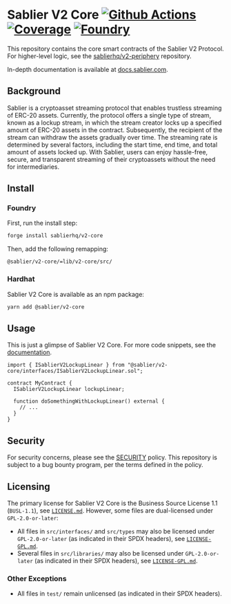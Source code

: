 # Sablier V2 Core [![Github Actions][gha-badge]][gha] [![Coverage][codecov-badge]][codecov] [![Foundry][foundry-badge]][foundry]

[gha]: https://github.com/sablierhq/v2-core/actions
[gha-badge]: https://github.com/sablierhq/v2-core/actions/workflows/ci.yml/badge.svg
[codecov]: https://codecov.io/gh/sablierhq/v2-core
[codecov-badge]: https://codecov.io/gh/sablierhq/v2-core/branch/main/graph/badge.svg?token=ND1LZOUF2G
[foundry]: https://getfoundry.sh/
[foundry-badge]: https://img.shields.io/badge/Built%20with-Foundry-FFDB1C.svg

This repository contains the core smart contracts of the Sablier V2 Protocol. For higher-level logic, see the
[sablierhq/v2-periphery](https://github.com/sablierhq/v2-periphery) repository.

In-depth documentation is available at [docs.sablier.com](https://docs.sablier.com).

## Background

Sablier is a cryptoasset streaming protocol that enables trustless streaming of ERC-20 assets. Currently, the protocol
offers a single type of stream, known as a lockup stream, in which the stream creator locks up a specified amount of
ERC-20 assets in the contract. Subsequently, the recipient of the stream can withdraw the assets gradually over time.
The streaming rate is determined by several factors, including the start time, end time, and total amount of assets
locked up. With Sablier, users can enjoy hassle-free, secure, and transparent streaming of their cryptoassets without
the need for intermediaries.

## Install

### Foundry

First, run the install step:

```sh
forge install sablierhq/v2-core
```

Then, add the following remapping:

```text
@sablier/v2-core/=lib/v2-core/src/
```

### Hardhat

Sablier V2 Core is available as an npm package:

```sh
yarn add @sablier/v2-core
```

## Usage

This is just a glimpse of Sablier V2 Core. For more code snippets, see the [documentation](https://docs.sablier.com).

```solidity
import { ISablierV2LockupLinear } from "@sablier/v2-core/interfaces/ISablierV2LockupLinear.sol";

contract MyContract {
  ISablierV2LockupLinear lockupLinear;

  function doSomethingWithLockupLinear() external {
    // ...
  }
}
```

## Security

For security concerns, please see the [SECURITY](./SECURITY.md) policy. This repository is subject to a bug bounty
program, per the terms defined in the policy.

## Licensing

The primary license for Sablier V2 Core is the Business Source License 1.1 (`BUSL-1.1`), see
[`LICENSE.md`](./LICENSE.md). However, some files are dual-licensed under `GPL-2.0-or-later`:

- All files in `src/interfaces/` and `src/types` may also be licensed under `GPL-2.0-or-later` (as indicated in their
  SPDX headers), see [`LICENSE-GPL.md`](./GPL-LICENSE.md).
- Several files in `src/libraries/` may also be licensed under `GPL-2.0-or-later` (as indicated in their SPDX headers),
  see [`LICENSE-GPL.md`](./GPL-LICENSE.md).

### Other Exceptions

- All files in `test/` remain unlicensed (as indicated in their SPDX headers).
